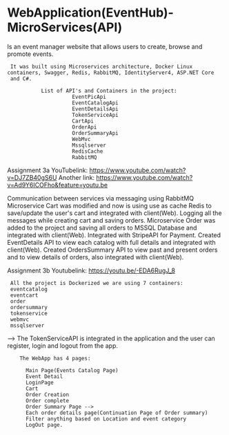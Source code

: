 # WebApplication(EventHub)-MicroServices(API)
 
Is an event manager website that allows users to create, browse and promote events. 


     It was built using Microservices architecture, Docker Linux containers, Swagger, Redis, RabbitMQ, IdentityServer4, ASP.NET Core 
     and C#.                                                

               List of API's and Containers in the project:
                         EventPicApi
                         EventCatalogApi
                         EventDetailsApi
                         TokenServiceApi
                         CartApi
                         OrderApi
                         OrderSummaryApi
                         WebMvc
                         Mssqlserver
                         RedisCache
                         RabbitMQ
     


Assignment 3a
YouTubelink: https://www.youtube.com/watch?v=DJ7ZB40gS6U
Another link: https://www.youtube.com/watch?v=Ad9Y6ICOFho&feature=youtu.be

Communication between services via messaging using RabbitMQ
Microservice Cart was modified and now is using use as cache Redis to save/update the user's cart and integrated with client(Web).
Logging all the messages while creating cart and saving orders.
Microservice Order was added to the project and saving all orders to MSSQL Database and integrated with client(Web).
Integrated with StripeAPI for Payment.
Created EventDetails API to view each catalog with full details and integrated with client(Web).
Created OrdersSummary API to view past and present orders and to view details of orders, also integrated with client(Web).


Assignment 3b
Youtubelink: https://youtu.be/-EDA6RugJ_8

     All the project is Dockerized we are using 7 containers:
     eventcatalog
     eventcart
     order
     ordersummary
     tokenservice
     webmvc
     mssqlserver
     
   --> The TokenServiceAPI is integrated in the application and the user can register, login and logout from the app.
     

        The WebApp has 4 pages:

          Main Page(Events Catalog Page)
          Event Detail
          LoginPage
          Cart 
          Order Creation
          Order complete
          Order Summary Page -->
          Each order details page(Continuation Page of Order summary)
          Filter anything based on Location and event category
          LogOut page.




